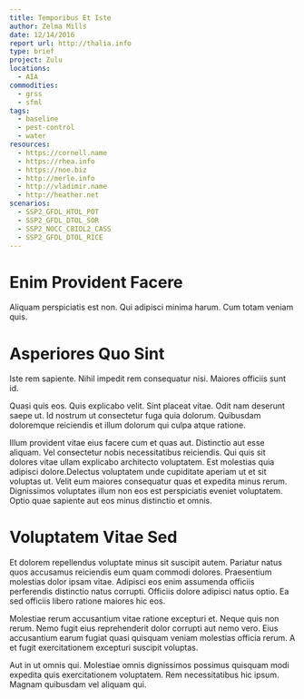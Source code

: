 ```yaml
---
title: Temporibus Et Iste
author: Zelma Mills
date: 12/14/2016
report url: http://thalia.info
type: brief
project: Zulu
locations:
  - AIA
commodities:
  - grss
  - sfml
tags:
  - baseline
  - pest-control
  - water
resources:
  - https://cornell.name
  - https://rhea.info
  - https://noe.biz
  - http://merle.info
  - http://vladimir.name
  - http://heather.net
scenarios:
  - SSP2_GFDL_HTOL_POT
  - SSP2_GFDL_DTOL_SOR
  - SSP2_NOCC_CBIOL2_CASS
  - SSP2_GFDL_DTOL_RICE
---
```

# Enim Provident Facere
Aliquam perspiciatis est non. Qui adipisci minima harum. Cum totam veniam quis.

# Asperiores Quo Sint
Iste rem sapiente. Nihil impedit rem consequatur nisi. Maiores officiis sunt id.
 Quasi quis eos. Quis explicabo velit. Sint placeat vitae. Odit nam deserunt saepe ut. Id nostrum ut consectetur fuga quia dolorum. Quibusdam doloremque reiciendis et illum dolorum qui culpa atque ratione.
 Illum provident vitae eius facere cum et quas aut. Distinctio aut esse aliquam. Vel consectetur nobis necessitatibus reiciendis. Qui quis sit dolores vitae ullam explicabo architecto voluptatem. Est molestias quia adipisci dolore.Delectus voluptatem unde cupiditate aperiam ut et sit voluptas ut. Velit eum maiores consequatur quas et expedita minus rerum. Dignissimos voluptates illum non eos est perspiciatis eveniet voluptatem. Optio quae sapiente aut eos minus distinctio et omnis.

# Voluptatem Vitae Sed
Et dolorem repellendus voluptate minus sit suscipit autem. Pariatur natus quos accusamus reiciendis eum quam commodi dolores. Praesentium molestias dolor ipsam vitae. Adipisci eos enim assumenda officiis perferendis distinctio natus corrupti. Officiis dolore adipisci natus optio. Ea sed officiis libero ratione maiores hic eos.
 Molestiae rerum accusantium vitae ratione excepturi et. Neque quis non rerum. Nemo fugit eius reprehenderit dolor corrupti aut nemo vero. Eius accusantium earum fugiat quasi quisquam veniam molestias officia rerum. A et fugit exercitationem excepturi suscipit voluptas.
 Aut in ut omnis qui. Molestiae omnis dignissimos possimus quisquam modi expedita quis exercitationem voluptatem. Rem necessitatibus hic ipsum. Magnam quibusdam vel aliquam qui.
